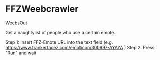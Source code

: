 # FFZWeebcrawler
WeebsOut

Get a naughtylist of people who use a certain emote.

Step 1: Insert FFZ-Emote URL into the text field (e.g. https://www.frankerfacez.com/emoticon/300997-AYAYA )
Step 2: Press "Run" and wait
